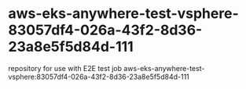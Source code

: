# aws-eks-anywhere-test-vsphere-83057df4-026a-43f2-8d36-23a8e5f5d84d-111
repository for use with E2E test job aws-eks-anywhere-test-vsphere:83057df4-026a-43f2-8d36-23a8e5f5d84d-111
